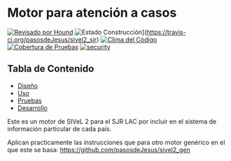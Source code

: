 # Motor para atención a casos


[![Revisado por Hound](https://img.shields.io/badge/Reviewed_by-Hound-8E64B0.svg)](https://houndci.com) ![Estado Construcción](https://api.travis-ci.org/pasosdeJesus/sivel2_sjr.svg?branch=master)](https://travis-ci.org/pasosdeJesus/sivel2_sjr) [![Clima del Código](https://codeclimate.com/github/pasosdeJesus/sivel2_sjr/badges/gpa.svg)](https://codeclimate.com/github/pasosdeJesus/sivel2_sjr) [![Cobertura de Pruebas](https://codeclimate.com/github/pasosdeJesus/sivel2_sjr/badges/coverage.svg)](https://codeclimate.com/github/pasosdeJesus/sivel2_sjr) [![security](https://hakiri.io/github/pasosdeJesus/sivel2_sjr/master.svg)](https://hakiri.io/github/pasosdeJesus/sivel2_sjr/master)

## Tabla de Contenido
* [Diseño](#diseño)
* [Uso](#uso)
* [Pruebas](#pruebas)
* [Desarrollo](#pruebas)

Este es un motor de SIVeL 2 para el SJR LAC por incluir en el 
sistema de información particular de cada país.

Aplican practicamente las instrucciones que para otro motor genérico en el que
este se basa:
	https://github.com/pasosdeJesus/sivel2_gen

